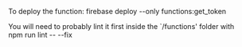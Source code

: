 
To deploy the function:
firebase deploy --only functions:get_token

You will need to probably lint it first inside the `/functions' folder with  
npm run lint -- --fix

